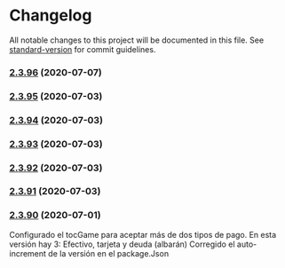 # Changelog

All notable changes to this project will be documented in this file. See [standard-version](https://github.com/conventional-changelog/standard-version) for commit guidelines.

### [2.3.96](https://github.com/dobleamarilla/tocGameV2/compare/v2.3.95...v2.3.96) (2020-07-07)

### [2.3.95](https://github.com/dobleamarilla/tocGameV2/compare/v2.3.94...v2.3.95) (2020-07-03)

### [2.3.94](https://github.com/dobleamarilla/tocGameV2/compare/v2.3.93...v2.3.94) (2020-07-03)

### [2.3.93](https://github.com/dobleamarilla/tocGameV2/compare/v2.3.92...v2.3.93) (2020-07-03)

### [2.3.92](https://github.com/dobleamarilla/tocGameV2/compare/v2.3.91...v2.3.92) (2020-07-03)

### [2.3.91](https://github.com/dobleamarilla/tocGameV2/compare/v2.3.88...v2.3.91) (2020-07-03)

### [2.3.90](https://github.com/dobleamarilla/tocGameV2/compare/v2.3.89...v2.3.90) (2020-07-01)

Configurado el tocGame para aceptar más de dos tipos de pago. En esta versión hay 3: Efectivo, tarjeta y deuda (albarán)
Corregido el auto-increment de la versión en el package.Json